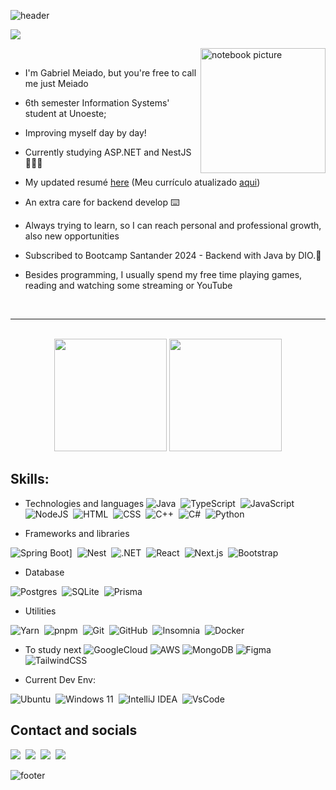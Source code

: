 

![header](https://capsule-render.vercel.app/api?type=waving&height=150&color=gradient&theme=radical&text=Welcome%20everyone!&section=header&fontSize=25)

<img src="https://i.redd.it/ddnm7kmznqd71.gif">
<div>

 <img align="right" width=200x alt="notebook picture" src="https://user-images.githubusercontent.com/62142146/208130941-c4543e17-d067-48ea-bec2-f0bd8765470e.png"><br>
 
- I'm Gabriel Meiado, but you're free to call me just Meiado<br>
 - 6th semester Information Systems' student at Unoeste; <br>
- Improving myself day by day! <br>
- Currently studying ASP.NET and NestJS 🧑🏼‍🎓<br>
- My updated resumé [here](https://meiado.github.io/CurriculumProject/) (Meu currículo atualizado [aqui](https://meiado.github.io/CurriculumProject/))

- An extra care for backend develop ⌨️<br>
 
- Always trying to learn, so I can reach personal and professional growth, also new opportunities<br>
- Subscribed to Bootcamp Santander 2024 - Backend with Java by DIO.🚀
- Besides programming, I usually spend my free time playing games, reading and watching some streaming or YouTube<br>
 <br>
</div>

---
<br>
<div align="center">
    <img height="180em" src="https://github-readme-stats.vercel.app/api/top-langs/?username=Meiado&layout=compact&langs_count=7&theme=radical" />
    <img height="180em" src="https://github-readme-stats.vercel.app/api?username=Meiado&show_icons=true&theme=radical&include_all_commits=true" />
</div>


<div>



## Skills:

- Technologies and languages
![Java](https://img.shields.io/badge/Java-%23ED8B00.svg?logo=openjdk&logoColor=white)&nbsp;
![TypeScript](https://img.shields.io/badge/TypeScript-3178C6?logo=typescript&logoColor=fff)&nbsp;
![JavaScript](https://img.shields.io/badge/JavaScript-F7DF1E?logo=javascript&logoColor=000)&nbsp;
![NodeJS](https://img.shields.io/badge/Node.js-6DA55F?logo=node.js&logoColor=white)&nbsp;
![HTML](https://img.shields.io/badge/HTML-%23E34F26.svg?logo=html5&logoColor=white)&nbsp;
![CSS](https://img.shields.io/badge/CSS-1572B6?logo=css3&logoColor=fff)&nbsp;
![C++](https://img.shields.io/badge/C++-%2300599C.svg?logo=c%2B%2B&logoColor=white)&nbsp;
![C#](https://custom-icon-badges.demolab.com/badge/C%23-%23239120.svg?logo=cshrp&logoColor=white)&nbsp;
![Python](https://img.shields.io/badge/Python-3776AB?logo=python&logoColor=fff)

- Frameworks and libraries

![Spring Boot](https://img.shields.io/badge/Spring%20Boot-6DB33F?logo=springboot&logoColor=fff)]&nbsp;
![Nest](https://img.shields.io/badge/Nest.js-%23E0234E.svg?logo=nestjs&logoColor=white)&nbsp;
![.NET](https://img.shields.io/badge/.NET-512BD4?logo=dotnet&logoColor=fff)&nbsp;
![React](https://img.shields.io/badge/React-%2320232a.svg?logo=react&logoColor=%2361DAFB)&nbsp;
![Next.js](https://img.shields.io/badge/Next.js-black?logo=next.js&logoColor=white)&nbsp;
![Bootstrap](https://img.shields.io/badge/Bootstrap-7952B3?logo=bootstrap&logoColor=fff)&nbsp;

- Database

![Postgres](https://img.shields.io/badge/Postgres-%23316192.svg?logo=postgresql&logoColor=white)&nbsp;
![SQLite](https://img.shields.io/badge/SQLite-%2307405e.svg?logo=sqlite&logoColor=white)&nbsp;
![Prisma](https://img.shields.io/badge/Prisma%20ORM-3982CE?logo=Prisma&logoColor=white)

- Utilities

![Yarn](https://img.shields.io/badge/Yarn-2C8EBB?logo=yarn&logoColor=fff)&nbsp;
![pnpm](https://img.shields.io/badge/pnpm-F69220?logo=pnpm&logoColor=fff)&nbsp;
![Git](https://img.shields.io/badge/GIT-E44C30?logo=git&logoColor=white)&nbsp;
![GitHub](https://img.shields.io/badge/-GitHub-181717?logo=github)&nbsp;
![Insomnia](https://img.shields.io/badge/Insomnia-black?logo=insomnia&logoColor=5849BE)&nbsp;
![Docker](https://img.shields.io/badge/Docker-2CA5E0?logo=docker&logoColor=white)

- To study next
![GoogleCloud](https://img.shields.io/badge/GoogleCloud-%234285F4.svg?style=for-the-badge&logo=google-cloud&logoColor=white)
![AWS](https://img.shields.io/badge/AWS-%23FF9900.svg?logo=amazon-web-services&logoColor=white)
![MongoDB](https://img.shields.io/badge/MongoDB-%234ea94b.svg?logo=mongodb&logoColor=white)
![Figma](https://img.shields.io/badge/Figma-F24E1E?logo=figma&logoColor=white)
![TailwindCSS](https://img.shields.io/badge/Tailwind%20CSS-%2338B2AC.svg?logo=tailwind-css&logoColor=white)

- Current Dev Env:

![Ubuntu](https://img.shields.io/badge/Ubuntu-E95420?logo=ubuntu&logoColor=white)&nbsp;
![Windows 11](https://img.shields.io/badge/Windows%2011-%230079d5.svg?logo=Windows%2011&logoColor=white)&nbsp;
![IntelliJ IDEA](https://img.shields.io/badge/IntelliJIDEA-000000.svg?logo=intellij-idea&logoColor=white)&nbsp;
![VsCode](https://img.shields.io/badge/VSCode-0078D4?logo=visual%20studio%20code&logoColor=white)


## Contact and socials

<a href="https://www.dio.me/users/gabrielmeiado"><img src="https://img.shields.io/badge/DIO%20Profile-30A3DC?style=for-the-badge" target="_blank"></a>&nbsp;
<a href = "mailto:gabrielmeiado@hotmail.com"><img src="https://img.shields.io/badge/email-0078D4?style=for-the-badge&logo=microsoft-outlook&logoColor=white" target="_blank"></a>&nbsp;
<a href="https://www.linkedin.com/in/gabriel-meiado-78a82320a/" target="_blank"><img src="https://img.shields.io/badge/-LinkedIn-%230077B5?style=for-the-badge&logo=linkedin&logoColor=white" target="_blank"></a>&nbsp;
<a href="https://instagram.com/meiado_" target="_blank"><img src="https://img.shields.io/badge/-Instagram-%23E4405F?style=for-the-badge&logo=instagram&logoColor=white" target="_blank"></a>



![footer](https://capsule-render.vercel.app/api?type=waving&height=150&color=gradient&theme=radical&text="I%20must%20not%20fear.%20Fear%20is%20the%20mind-killer."&section=footer&fontSize=22)
</div>
   
</div>



